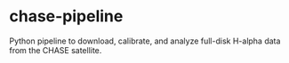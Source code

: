 # chase-pipeline
Python pipeline to download, calibrate, and analyze full-disk H-alpha data from the CHASE satellite.
